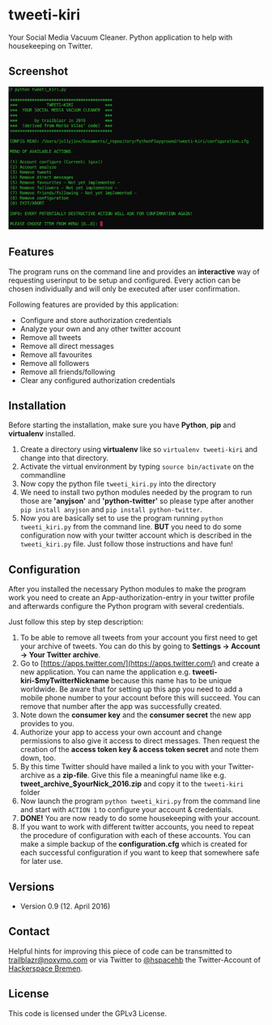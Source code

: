 # tweeti-kiri
Your Social Media Vacuum Cleaner. Python application to help with housekeeping on Twitter.

## Screenshot
![image](https://raw.githubusercontent.com/HackerspaceBremen/tweeti-kiri/master/screenshot_tweeti_kiri_v0_9.png)

## Features
The program runs on the command line and provides an **interactive** way of requesting userinput to be setup and configured. Every action can be chosen individually and will only be executed after user confirmation.

Following features are provided by this application:

* Configure and store authorization credentials
* Analyze your own and any other twitter account
* Remove all tweets
* Remove all direct messages
* Remove all favourites
* Remove all followers
* Remove all friends/following
* Clear any configured authorization credentials

## Installation
Before starting the installation, make sure you have **Python**, **pip** and **virtualenv** installed.

1. Create a directory using **virtualenv** like so ```virtualenv tweeti-kiri``` and change into that directory.
2. Activate the virtual environment by typing ```source bin/activate``` on the commandline
3. Now copy the python file ```tweeti_kiri.py``` into the directory
4. We need to install two python modules needed by the program to run those are **'anyjson'** and **'python-twitter'** so please type after another ```pip install anyjson``` and ```pip install python-twitter```.
5. Now you are basically set to use the program running ```python tweeti_kiri.py``` from the command line. **BUT** you need to do some configuration now with your twitter account which is described in the ```tweeti_kiri.py``` file. Just follow those instructions and have fun!

## Configuration
After you installed the necessary Python modules to make the program work you need to create an App-authorization-entry in your twitter profile and afterwards configure the Python program with several credentials.

Just follow this step by step description:

1. To be able to remove all tweets from your account you first need to get your archive of tweets. You can do this by going to **Settings -> Account -> Your Twitter archive**.
2. Go to [https://apps.twitter.com/](https://apps.twitter.com/) and create a new application. You can name the application e.g. **tweeti-kiri-$myTwitterNickname** because this name has to be unique worldwide. Be aware that for setting up this app you need to add a mobile phone number to your account before this will succeed. You can remove that number after the app was successfully created.
3. Note down the **consumer key** and the **consumer secret** the new app provides to you.
4. Authorize your app to access your own account and change permissions to also give it access to direct messages. Then request the creation of the **access token key & access token secret** and note them down, too.
5. By this time Twitter should have mailed a link to you with your Twitter-archive as a **zip-file**. Give this file a meaningful name like e.g. **tweet_archive_$yourNick_2016.zip** and copy it to the ```tweeti-kiri``` folder
6. Now launch the program ```python tweeti_kiri.py``` from the command line and start with ```ACTION 1``` to configure your account & credentials.
7. **DONE!** You are now ready to do some housekeeping with your account.
8. If you want to work with different twitter accounts, you need to repeat the procedure of configuration with each of these accounts. You can make a simple backup of the **configuration.cfg** which is created for each successful configuration if you want to keep that somewhere safe for later use.


## Versions

* Version 0.9 (12. April 2016)

## Contact

Helpful hints for improving this piece of code can be transmitted to [trailblazr@noxymo.com](mailto:trailblazr@noxymo.com) or via Twitter to [@hspacehb](http://twitter.com/@hspacehb) the Twitter-Account of [Hackerspace Bremen](https://www.hackerspace-bremen.de/).

## License
This code is licensed under the GPLv3 License.



